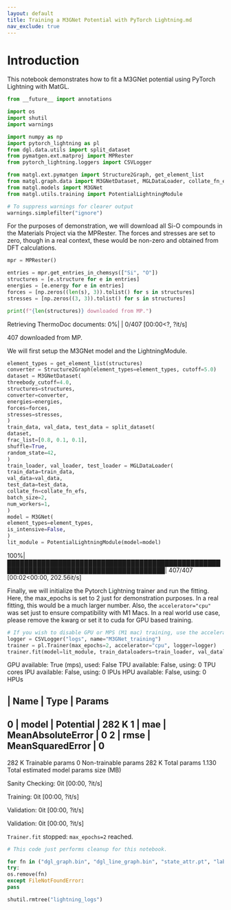 ```yaml
---
layout: default
title: Training a M3GNet Potential with PyTorch Lightning.md
nav_exclude: true
---
```


# Introduction

This notebook demonstrates how to fit a M3GNet potential using PyTorch Lightning with MatGL.


```python
from __future__ import annotations

import os
import shutil
import warnings

import numpy as np
import pytorch_lightning as pl
from dgl.data.utils import split_dataset
from pymatgen.ext.matproj import MPRester
from pytorch_lightning.loggers import CSVLogger

from matgl.ext.pymatgen import Structure2Graph, get_element_list
from matgl.graph.data import M3GNetDataset, MGLDataLoader, collate_fn_efs
from matgl.models import M3GNet
from matgl.utils.training import PotentialLightningModule

# To suppress warnings for clearer output
warnings.simplefilter("ignore")
```

For the purposes of demonstration, we will download all Si-O compounds in the Materials Project via the MPRester. The forces and stresses are set to zero, though in a real context, these would be non-zero and obtained from DFT calculations.


```python
mpr = MPRester()

entries = mpr.get_entries_in_chemsys(["Si", "O"])
structures = [e.structure for e in entries]
energies = [e.energy for e in entries]
forces = [np.zeros((len(s), 3)).tolist() for s in structures]
stresses = [np.zeros((3, 3)).tolist() for s in structures]

print(f"{len(structures)} downloaded from MP.")
```


Retrieving ThermoDoc documents:   0%|          | 0/407 [00:00<?, ?it/s]


407 downloaded from MP.


We will first setup the M3GNet model and the LightningModule.


```python
element_types = get_element_list(structures)
converter = Structure2Graph(element_types=element_types, cutoff=5.0)
dataset = M3GNetDataset(
threebody_cutoff=4.0,
structures=structures,
converter=converter,
energies=energies,
forces=forces,
stresses=stresses,
)
train_data, val_data, test_data = split_dataset(
dataset,
frac_list=[0.8, 0.1, 0.1],
shuffle=True,
random_state=42,
)
train_loader, val_loader, test_loader = MGLDataLoader(
train_data=train_data,
val_data=val_data,
test_data=test_data,
collate_fn=collate_fn_efs,
batch_size=2,
num_workers=1,
)
model = M3GNet(
element_types=element_types,
is_intensive=False,
)
lit_module = PotentialLightningModule(model=model)
```

100%|███████████████████████████████████████████████████████████████████████████████████████| 407/407 [00:02<00:00, 202.56it/s]


Finally, we will initialize the Pytorch Lightning trainer and run the fitting. Here, the max_epochs is set to 2 just for demonstration purposes. In a real fitting, this would be a much larger number. Also, the `accelerator="cpu"` was set just to ensure compatibility with M1 Macs. In a real world use case, please remove the kwarg or set it to cuda for GPU based training.


```python
# If you wish to disable GPU or MPS (M1 mac) training, use the accelerator="cpu" kwarg.
logger = CSVLogger("logs", name="M3GNet_training")
trainer = pl.Trainer(max_epochs=2, accelerator="cpu", logger=logger)
trainer.fit(model=lit_module, train_dataloaders=train_loader, val_dataloaders=val_loader)
```

GPU available: True (mps), used: False
TPU available: False, using: 0 TPU cores
IPU available: False, using: 0 IPUs
HPU available: False, using: 0 HPUs

| Name  | Type              | Params
--------------------------------------------
0 | model | Potential         | 282 K
1 | mae   | MeanAbsoluteError | 0
2 | rmse  | MeanSquaredError  | 0
--------------------------------------------
282 K     Trainable params
0         Non-trainable params
282 K     Total params
1.130     Total estimated model params size (MB)



Sanity Checking: 0it [00:00, ?it/s]



Training: 0it [00:00, ?it/s]



Validation: 0it [00:00, ?it/s]



Validation: 0it [00:00, ?it/s]


`Trainer.fit` stopped: `max_epochs=2` reached.



```python
# This code just performs cleanup for this notebook.

for fn in ("dgl_graph.bin", "dgl_line_graph.bin", "state_attr.pt", "labels.json"):
try:
os.remove(fn)
except FileNotFoundError:
pass

shutil.rmtree("lightning_logs")
```